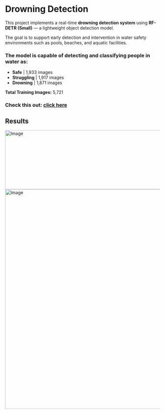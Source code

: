 # Drowning Detection 

This project implements a real-time **drowning detection system** using **RF-DETR (Small)** —
 a lightweight object detection model.  
 
The goal is to support early detection and intervention in water safety environments such as pools, beaches, and aquatic facilities.  


### The model is capable of detecting and classifying people in water as:
- **Safe** | 1,933 images
- **Struggling** | 1,917 images
- **Drowning** | 1,871 images
  
**Total Training Images:** 5,721  

### Check this out:  [click here](https://universe.roboflow.com/my-workspace-gich2/drowning-detection-vxucl-zxa4z/model/4) 

## Results
<img width="1107" height="192" alt="Image" src="https://github.com/user-attachments/assets/52744268-616b-4799-9933-dc5d41a23318" />

<img width="1101" height="714" alt="Image" src="https://github.com/user-attachments/assets/a3fc5e32-fa19-4041-8e0a-a1def72993ed" />
